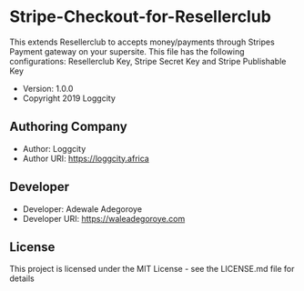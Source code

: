 # Stripe-Checkout-for-Resellerclub
This extends Resellerclub to accepts money/payments through Stripes Payment gateway on your supersite. 
This file has the following configurations:  Resellerclub Key, Stripe Secret Key and Stripe Publishable Key
- Version: 1.0.0
- Copyright 2019 Loggcity

## Authoring Company
- Author: Loggcity
- Author URI: https://loggcity.africa
## Developer
- Developer: Adewale Adegoroye
- Developer URI: https://waleadegoroye.com


## License
This project is licensed under the MIT License - see the LICENSE.md file for details